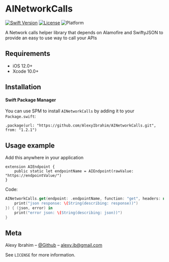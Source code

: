 # AINetworkCalls

[![Swift Version][swift-image]][swift-url]
[![License][license-image]][license-url] 
![Platform](https://img.shields.io/cocoapods/p/LFAlertController.svg?style=flat)

A Network calls helper library that depends on Alamofire and SwiftyJSON to provide an easy to use way to call your APIs

## Requirements

- iOS 12.0+
- Xcode 10.0+

## Installation

#### Swift Package Manager

You can use SPM to install `AINetworkCalls` by adding it to your `Package.swift`:

```
.package(url: "https://github.com/AlexyIbrahim/AINetworkCalls.git", from: "1.2.1")
```

## Usage example

Add this anywhere in your application

```
extension AIEndpoint {
    public static let endpointName = AIEndpoint(rawValue: "https://endpointValue/")
}
```

Code:

```swift
AINetworkCalls.get(endpoint: .endpointName, function: "get", headers: nil, encoding: .default, parameters: parameters, displayWarnings: true, successCallback: { (response: JSON) in
	print("json response: \(String(describing: response))")
}) { (json, error) in
	print("error json: \(String(describing: json))")
}
```

## Meta

Alexy Ibrahim – [@Github](https://github.com/alexyibrahim) – alexy.ib@gmail.com

See ``LICENSE`` for more information.

[swift-image]:https://img.shields.io/badge/swift-5.0-orange.svg
[swift-url]: https://swift.org/
[license-image]: https://img.shields.io/badge/License-MIT-blue.svg
[license-url]: LICENSE.md

# 
